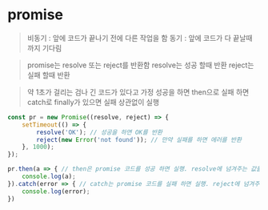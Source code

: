 
# promise

> 비동기 : 앞에 코드가 끝나기 전에 다른 작업을 함
> 동기 : 앞에 코드가 다 끝날때 까지 기다림

> promise는 resolve 또는 reject를 반환함
> resolve는 성공 할때 반환
> reject는 실패 할때 반환

> 약 1초가 걸리는 검나 긴 코드가 있다고 가정
> 성공을 하면 then으로
> 실패 하면 catch로
> finally가 있으면  실패 상관없이 실행

``` javascript
const pr = new Promise((resolve, reject) => {
    setTimeout(() => {
        resolve('OK'); // 성공을 하면 OK를 반환
        reject(new Error('not found')); // 만약 실패를 하면 에러를 반환
    }, 1000);
});

pr.then(a => { // then은 promise 코드를 성공 하면 실행. resolve에 넘겨주는 값을 받음
    console.log(a);
}).catch(error => { // catch는 promise 코드를 실패 하면 실행. reject에 넘겨주는 값을 받음
    console.log(error);
})
```
